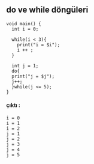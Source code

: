 ## do ve while döngüleri
```
void main() {
  int i = 0;

  while(i < 3){
    print("i = $i");
    i ++ ;
  }

  int j = 1;
  do{
  print("j = $j");
  j++;
  }while(j <= 5);
}
```

#### çıktı :
```
i = 0
i = 1
i = 2
j = 1
j = 2
j = 3
j = 4
j = 5
```